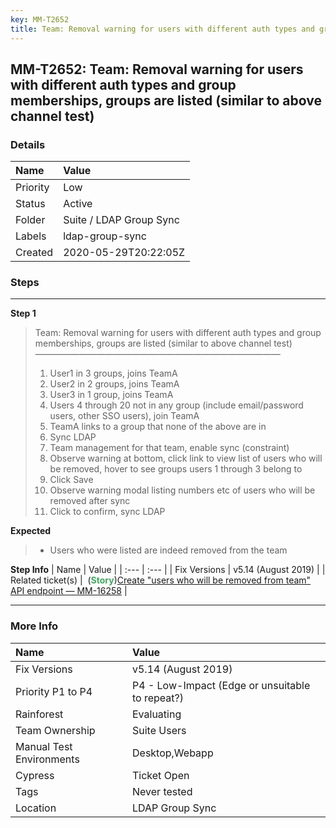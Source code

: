 ```yaml
---
key: MM-T2652
title: Team: Removal warning for users with different auth types and group memberships, groups are listed (similar to above channel test)
---
```


## MM-T2652: Team: Removal warning for users with different auth types and group memberships, groups are listed (similar to above channel test)

### Details

| Name     | Value                   |
| :------- | :---------------------- |
| Priority | Low                     |
| Status   | Active                  |
| Folder   | Suite / LDAP Group Sync |
| Labels   | ldap-group-sync         |
| Created  | 2020-05-29T20:22:05Z    |

### Steps

<hr/>

**Step 1**

> <article>Team: Removal warning for users with different auth types and group memberships, groups are listed (similar to above channel test)<br>————————————————————————————<ol><li>User1 in 3 groups, joins TeamA</li><li>User2 in 2 groups, joins TeamA</li><li>User3 in 1 group, joins TeamA</li><li>Users 4 through 20 not in any group (include email/password users, other SSO users), join TeamA</li><li>TeamA links to a group that none of the above are in</li><li>Sync LDAP</li><li>Team management for that team, enable sync (constraint)</li><li>Observe warning at bottom, click link to view list of users who will be removed, hover to see groups users 1 through 3 belong to</li><li>Click Save</li><li>Observe warning modal listing numbers etc of users who will be removed after sync</li><li>Click to confirm, sync LDAP</li></ol></article>

**Expected**

> <article><ul><li>Users who were listed are indeed removed from the team</li></ul></article>

**Step Info**
| Name | Value |
| :--- | :--- |
| Fix Versions | v5.14 (August 2019) |
| Related ticket(s) | &nbsp;(<strong><span style="color: rgb(65, 168, 95);">Story</span></strong>)<a href="https://mattermost.atlassian.net/browse/MM-16258">Create "users who will be removed from team" API endpoint — MM-16258</a> |

<hr/>

### More Info

| Name                     | Value                                           |
| :----------------------- | :---------------------------------------------- |
| Fix Versions             | v5.14 (August 2019)                             |
| Priority P1 to P4        | P4 - Low-Impact (Edge or unsuitable to repeat?) |
| Rainforest               | Evaluating                                      |
| Team Ownership           | Suite Users                                     |
| Manual Test Environments | Desktop,Webapp                                  |
| Cypress                  | Ticket Open                                     |
| Tags                     | Never tested                                    |
| Location                 | LDAP Group Sync                                 |
